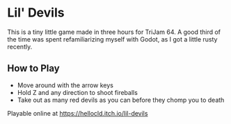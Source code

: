 # Lil' Devils

This is a tiny little game made in three hours for TriJam 64. A good third of the time was spent refamiliarizing myself with Godot, as I got a little rusty recently.

## How to Play

- Move around with the arrow keys
- Hold Z and any direction to shoot fireballs
- Take out as many red devils as you can before they chomp you to death

Playable online at https://hellocld.itch.io/lil-devils
